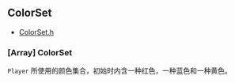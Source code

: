 ## ColorSet

- [ColorSet.h](../src/ColorSet.h)

### **[Array]** ColorSet

`Player` 所使用的颜色集合，初始时内含一种红色，一种蓝色和一种黄色。